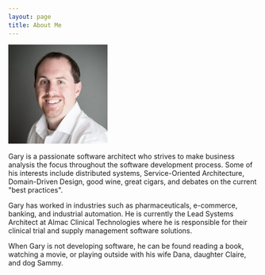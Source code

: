 ```yaml
---
layout: page
title: About Me
---
```


![Gary Stonerock II](/public/images/GaryStonerock.jpg)

Gary is a passionate software architect who strives to make business analysis the focus throughout the software development process.  Some of his interests include distributed systems, Service-Oriented Architecture, Domain-Driven Design, good wine, great cigars, and debates on the current "best practices".

Gary has worked in industries such as pharmaceuticals, e-commerce, banking, and industrial automation.  He is currently the Lead Systems Architect at Almac Clinical Technologies where he is responsible for their clinical trial and supply management software solutions.

When Gary is not developing software, he can be found reading a book, watching a movie, or playing outside with his wife Dana, daughter Claire, and dog Sammy.